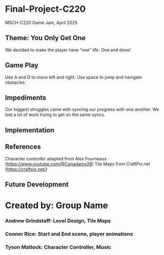 # Final-Project-C220
MSCH-C220 Game Jam, April 2025

## Theme: You Only Get One
We decided to make the player have "one" life. One and done!

## Game Play

Use A and D to move left and right. Use space to jump and navigate obstacles.

## Impediments
Our biggest struggles came with syncing our progress with one another. We lost a lot of work trying to get on the same syncs.

## Implementation

## References
Character controller adapted from Alex Fourneaux (https://www.youtube.com/@Canadarox28)
Tile Maps from CraftPix.net (https://craftpix.net/)

## Future Development

# Created by: Group Name

### Andrew Grindstaff: Level Design, Tile Maps
### Conner Rice: Start and End scene, player animations
### Tyson Matlock: Character Controller, Music
